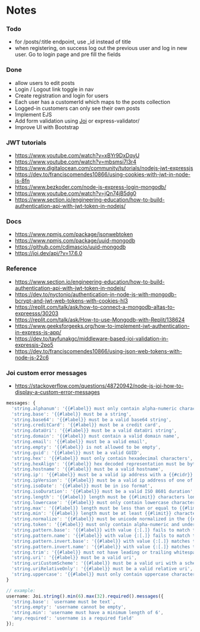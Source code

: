 # Notes

### Todo

- for /posts/:title endpoint, use _id instead of title 
- when registering, on success log out the previous user and log in new user. Go to login page and pre fill the fields

### Done
- allow users to edit posts
- Login / Logout link toggle in nav
- Create registration and login for users
- Each user has a customerId which maps to the posts collection
- Logged-in customers can only see their own posts
- Implement EJS
- Add form validation using [Joi](https://joi.dev/api/?v=17.6.0) or express-validator/
- Improve UI with Bootstrap

### JWT tutorials
- https://www.youtube.com/watch?v=xBYr9DxDqyU
- https://www.youtube.com/watch?v=mbsmsi7l3r4
- https://www.digitalocean.com/community/tutorials/nodejs-jwt-expressjs
- https://dev.to/franciscomendes10866/using-cookies-with-jwt-in-node-js-8fn
- https://www.bezkoder.com/node-js-express-login-mongodb/
- https://www.youtube.com/watch?v=jQn74jB5dg0
- https://www.section.io/engineering-education/how-to-build-authentication-api-with-jwt-token-in-nodejs/
  
### Docs
- https://www.npmjs.com/package/jsonwebtoken
- https://www.npmjs.com/package/uuid-mongodb 
- https://github.com/cdimascio/uuid-mongodb
- https://joi.dev/api/?v=17.6.0
  
### Reference
- https://www.section.io/engineering-education/how-to-build-authentication-api-with-jwt-token-in-nodejs/
- https://dev.to/nyctonio/authentication-in-node-js-with-mongodb-bcrypt-and-jwt-web-tokens-with-cookies-hl3
- https://replit.com/talk/ask/how-to-connect-a-mongodb-altas-to-expreesss/30203
- https://replit.com/talk/ask/How-to-use-Mongodb-with-Replit/138624
- https://www.geeksforgeeks.org/how-to-implement-jwt-authentication-in-express-js-app/
- https://dev.to/tayfunakgc/middleware-based-joi-validation-in-expressjs-2po5
- https://dev.to/franciscomendes10866/using-json-web-tokens-with-node-js-22c6

### Joi custom error messages
- https://stackoverflow.com/questions/48720942/node-js-joi-how-to-display-a-custom-error-messages

```js
messages: {
  'string.alphanum': '{{#label}} must only contain alpha-numeric characters',
  'string.base': '{{#label}} must be a string',
  'string.base64': '{{#label}} must be a valid base64 string',
  'string.creditCard': '{{#label}} must be a credit card',
  'string.dataUri': '{{#label}} must be a valid dataUri string',
  'string.domain': '{{#label}} must contain a valid domain name',
  'string.email': '{{#label}} must be a valid email',
  'string.empty': '{{#label}} is not allowed to be empty',
  'string.guid': '{{#label}} must be a valid GUID',
  'string.hex': '{{#label}} must only contain hexadecimal characters',
  'string.hexAlign': '{{#label}} hex decoded representation must be byte aligned',
  'string.hostname': '{{#label}} must be a valid hostname',
  'string.ip': '{{#label}} must be a valid ip address with a {{#cidr}} CIDR',
  'string.ipVersion': '{{#label}} must be a valid ip address of one of the following versions {{#version}} with a {{#cidr}} CIDR',
  'string.isoDate': '{{#label}} must be in iso format',
  'string.isoDuration': '{{#label}} must be a valid ISO 8601 duration',
  'string.length': '{{#label}} length must be {{#limit}} characters long',
  'string.lowercase': '{{#label}} must only contain lowercase characters',
  'string.max': '{{#label}} length must be less than or equal to {{#limit}} characters long',
  'string.min': '{{#label}} length must be at least {{#limit}} characters long',
  'string.normalize': '{{#label}} must be unicode normalized in the {{#form}} form',
  'string.token': '{{#label}} must only contain alpha-numeric and underscore characters',
  'string.pattern.base': '{{#label}} with value {:[.]} fails to match the required pattern: {{#regex}}',
  'string.pattern.name': '{{#label}} with value {:[.]} fails to match the {{#name}} pattern',
  'string.pattern.invert.base': '{{#label}} with value {:[.]} matches the inverted pattern: {{#regex}}',
  'string.pattern.invert.name': '{{#label}} with value {:[.]} matches the inverted {{#name}} pattern',
  'string.trim': '{{#label}} must not have leading or trailing whitespace',
  'string.uri': '{{#label}} must be a valid uri',
  'string.uriCustomScheme': '{{#label}} must be a valid uri with a scheme matching the {{#scheme}} pattern',
  'string.uriRelativeOnly': '{{#label}} must be a valid relative uri',
  'string.uppercase': '{{#label}} must only contain uppercase characters'
}

// example:
username: Joi.string().min(6).max(32).required().messages({
  'string.base': `username must be text`,
  'string.empty': 'username cannot be empty',
  'string.min': 'username must have a minimum length of 6',
  'any.required': 'username is a required field'
});
```